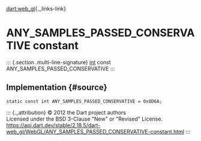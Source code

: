 [dart:web\_gl](../../dart-web_gl/dart-web_gl-library){._links-link}

ANY\_SAMPLES\_PASSED\_CONSERVATIVE constant
===========================================

::: {.section .multi-line-signature}
[int](../../dart-core/int-class) const
ANY\_SAMPLES\_PASSED\_CONSERVATIVE
:::

Implementation {#source}
--------------

``` {.language-dart data-language="dart"}
static const int ANY_SAMPLES_PASSED_CONSERVATIVE = 0x8D6A;
```

::: {._attribution}
© 2012 the Dart project authors\
Licensed under the BSD 3-Clause \"New\" or \"Revised\" License.\
<https://api.dart.dev/stable/2.18.5/dart-web_gl/WebGL/ANY_SAMPLES_PASSED_CONSERVATIVE-constant.html>
:::

